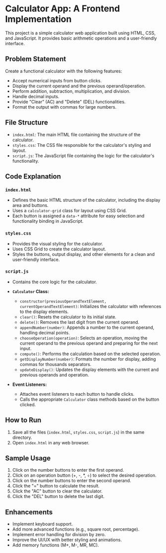 # Calculator App: A Frontend Implementation

This project is a simple calculator web application built using HTML, CSS, and JavaScript. It provides basic arithmetic operations and a user-friendly interface.

## Problem Statement

Create a functional calculator with the following features:

*   Accept numerical inputs from button clicks.
*   Display the current operand and the previous operand/operation.
*   Perform addition, subtraction, multiplication, and division.
*   Handle decimal inputs.
*   Provide "Clear" (AC) and "Delete" (DEL) functionalities.
*   Format the output with commas for large numbers.

## File Structure

*   `index.html`:  The main HTML file containing the structure of the calculator.
*   `styles.css`:  The CSS file responsible for the calculator's styling and layout.
*   `script.js`:  The JavaScript file containing the logic for the calculator's functionality.

## Code Explanation

### `index.html`

*   Defines the basic HTML structure of the calculator, including the display area and buttons.
*   Uses a `calculator-grid` class for layout using CSS Grid.
*   Each button is assigned a `data-*` attribute for easy selection and functionality binding in JavaScript.

### `styles.css`

*   Provides the visual styling for the calculator.
*   Uses CSS Grid to create the calculator layout.
*   Styles the buttons, output display, and other elements for a clean and user-friendly interface.

### `script.js`

*   Contains the core logic for the calculator.
*   **`Calculator` Class:**
    *   `constructor(previousOperandTextElement, currentOperandTextElement)`: Initializes the calculator with references to the display elements.
    *   `clear()`: Resets the calculator to its initial state.
    *   `delete()`: Removes the last digit from the current operand.
    *   `appendNumber(number)`: Appends a number to the current operand, handling decimal points.
    *   `chooseOperation(operation)`: Selects an operation, moving the current operand to the previous operand and preparing for the next input.
    *   `compute()`: Performs the calculation based on the selected operation.
    *   `getDisplayNumber(number)`: Formats the number for display, adding commas for thousands separators.
    *   `updateDisplay()`: Updates the display elements with the current and previous operands and operation.

*   **Event Listeners:**
    *   Attaches event listeners to each button to handle clicks.
    *   Calls the appropriate `Calculator` class methods based on the button clicked.

## How to Run

1.  Save all the files (`index.html`, `styles.css`, `script.js`) in the same directory.
2.  Open `index.html` in any web browser.

## Sample Usage

1.  Click on the number buttons to enter the first operand.
2.  Click on an operation button (+, -, \*, ÷) to select the desired operation.
3.  Click on the number buttons to enter the second operand.
4.  Click the "=" button to calculate the result.
5.  Click the "AC" button to clear the calculator.
6.  Click the "DEL" button to delete the last digit.

## Enhancements

*   Implement keyboard support.
*   Add more advanced functions (e.g., square root, percentage).
*   Implement error handling for division by zero.
*   Improve the UI/UX with better styling and animations.
*   Add memory functions (M+, M-, MR, MC).
